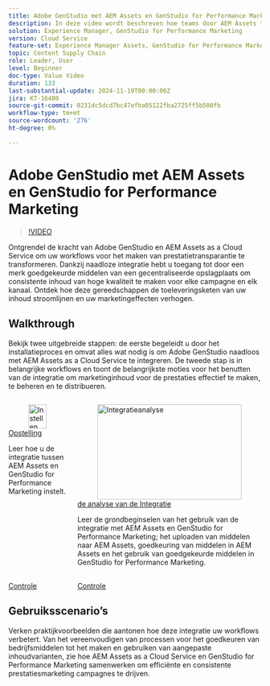 ```yaml
---
title: Adobe GenStudio met AEM Assets en GenStudio for Performance Marketing
description: In deze video wordt beschreven hoe teams door AEM Assets te integreren met GenStudio for Performance Marketing toegang krijgen tot een gecentraliseerde opslagplaats van middelen die door een merk zijn goedgekeurd, waardoor consistente inhoud op alle kanalen en campagnes wordt gegarandeerd.
solution: Experience Manager, GenStudio for Performance Marketing
version: Cloud Service
feature-set: Experience Manager Assets, GenStudio for Performance Marketing
topic: Content Supply Chain
role: Leader, User
level: Beginner
doc-type: Value Video
duration: 133
last-substantial-update: 2024-11-19T00:00:00Z
jira: KT-16480
source-git-commit: 0231dc5dcd7bc47efba05122fba2725ff5b500fb
workflow-type: tm+mt
source-wordcount: '276'
ht-degree: 0%

---
```



# Adobe GenStudio met AEM Assets en GenStudio for Performance Marketing

>[!VIDEO](https://video.tv.adobe.com/v/3439263/?learn=on)


Ontgrendel de kracht van Adobe GenStudio en AEM Assets as a Cloud Service om uw workflows voor het maken van prestatietransparantie te transformeren. Dankzij naadloze integratie hebt u toegang tot door een merk goedgekeurde middelen van een gecentraliseerde opslagplaats om consistente inhoud van hoge kwaliteit te maken voor elke campagne en elk kanaal. Ontdek hoe deze gereedschappen de toeleveringsketen van uw inhoud stroomlijnen en uw marketingeffecten verhogen.


## Walkthrough

Bekijk twee uitgebreide stappen: de eerste begeleidt u door het installatieproces en omvat alles wat nodig is om Adobe GenStudio naadloos met AEM Assets as a Cloud Service te integreren. De tweede stap is in belangrijke workflows en toont de belangrijkste moties voor het benutten van de integratie om marketinginhoud voor de prestaties effectief te maken, te beheren en te distribueren.

<!-- CARDS 

* https://experienceleague.adobe.com/en/docs/integrations-learn/experience-cloud/tutorials/genstudio-for-performance-marketing-experience-manager/setup
    {title=Set up}
    {image=https://experienceleague.adobe.com/en/docs/integrations-learn/experience-cloud/solution-categories/media_1f4cfd2b3f7e2e83862f8a00ce6fc4cd4b21650d1.png?width=2000&format=webply&optimize=medium}
* https://experienceleague.adobe.com/en/docs/integrations-learn/experience-cloud/tutorials/genstudio-for-performance-marketing-experience-manager/integration-walk-through
    {title=Integration walkthrough}

-->
<!-- START CARDS HTML - DO NOT MODIFY BY HAND -->
<div class="columns">
    <div class="column is-half-tablet is-half-desktop is-one-third-widescreen" aria-label="Set up">
        <div class="card" style="height: 100%; display: flex; flex-direction: column; height: 100%;">
            <div class="card-image">
                <figure class="image x-is-16by9">
                    <a href="https://experienceleague.adobe.com/en/docs/integrations-learn/experience-cloud/tutorials/genstudio-for-performance-marketing-experience-manager/setup" title="Instellen" target="_blank" rel="referrer">
                        <img class="is-bordered-r-small" src="https://experienceleague.adobe.com/en/docs/integrations-learn/experience-cloud/solution-categories/media_1f4cfd2b3f7e2e83862f8a00ce6fc4cd4b21650d1.png?width=400&format=webply&optimize=medium" alt="Instellen"
                             style="width: 100%; aspect-ratio: 16 / 9; object-fit: cover; overflow: hidden; display: block; margin: auto;">
                    </a>
                </figure>
            </div>
            <div class="card-content is-padded-small" style="display: flex; flex-direction: column; flex-grow: 1; justify-content: space-between;">
                <div class="top-card-content">
                    <p class="headline is-size-6 has-text-weight-bold">
                        <a href="https://experienceleague.adobe.com/en/docs/integrations-learn/experience-cloud/tutorials/genstudio-for-performance-marketing-experience-manager/setup" target="_blank" rel="referrer" title="Instellen"> Opstelling </a>
                    </p>
                    <p class="is-size-6">Leer hoe u de integratie tussen AEM Assets en GenStudio for Performance Marketing instelt.</p>
                </div>
                <a href="https://experienceleague.adobe.com/en/docs/integrations-learn/experience-cloud/tutorials/genstudio-for-performance-marketing-experience-manager/setup" target="_blank" rel="referrer" class="spectrum-Button spectrum-Button--outline spectrum-Button--primary spectrum-Button--sizeM" style="align-self: flex-start; margin-top: 1rem;">
                    <span class="spectrum-Button-label has-no-wrap has-text-weight-bold"> Controle </span>
                </a>
            </div>
        </div>
    </div>
    <div class="column is-half-tablet is-half-desktop is-one-third-widescreen" aria-label="Integration walkthrough">
        <div class="card" style="height: 100%; display: flex; flex-direction: column; height: 100%;">
            <div class="card-image">
                <figure class="image x-is-16by9">
                    <a href="https://experienceleague.adobe.com/en/docs/integrations-learn/experience-cloud/tutorials/genstudio-for-performance-marketing-experience-manager/integration-walk-through" title="Integratieanalyse" target="_blank" rel="referrer">
                        <img class="is-bordered-r-small" src="https://video.tv.adobe.com/v/3439264/?format=jpeg&nocache=1732043674830" alt="Integratieanalyse"
                             style="width: 100%; aspect-ratio: 16 / 9; object-fit: cover; overflow: hidden; display: block; margin: auto;">
                    </a>
                </figure>
            </div>
            <div class="card-content is-padded-small" style="display: flex; flex-direction: column; flex-grow: 1; justify-content: space-between;">
                <div class="top-card-content">
                    <p class="headline is-size-6 has-text-weight-bold">
                        <a href="https://experienceleague.adobe.com/en/docs/integrations-learn/experience-cloud/tutorials/genstudio-for-performance-marketing-experience-manager/integration-walk-through" target="_blank" rel="referrer" title="Integratieanalyse"> de analyse van de Integratie </a>
                    </p>
                    <p class="is-size-6">Leer de grondbeginselen van het gebruik van de integratie met AEM Assets en GenStudio for Performance Marketing; het uploaden van middelen naar AEM Assets, goedkeuring van middelen in AEM Assets en het gebruik van goedgekeurde middelen in GenStudio for Performance Marketing.</p>
                </div>
                <a href="https://experienceleague.adobe.com/en/docs/integrations-learn/experience-cloud/tutorials/genstudio-for-performance-marketing-experience-manager/integration-walk-through" target="_blank" rel="referrer" class="spectrum-Button spectrum-Button--outline spectrum-Button--primary spectrum-Button--sizeM" style="align-self: flex-start; margin-top: 1rem;">
                    <span class="spectrum-Button-label has-no-wrap has-text-weight-bold"> Controle </span>
                </a>
            </div>
        </div>
    </div>
</div>
<!-- END CARDS HTML - DO NOT MODIFY BY HAND -->

## Gebruiksscenario’s

Verken praktijkvoorbeelden die aantonen hoe deze integratie uw workflows verbetert. Van het vereenvoudigen van processen voor het goedkeuren van bedrijfsmiddelen tot het maken en gebruiken van aangepaste inhoudvarianten, zie hoe AEM Assets as a Cloud Service en GenStudio for Performance Marketing samenwerken om efficiënte en consistente prestatiesmarketing campagnes te drijven.


<!-- CARDS 

* https://experienceleague.adobe.com/en/docs/integrations-learn/experience-cloud/tutorials/genstudio-for-performance-marketing-experience-manager/use-case-1
* https://experienceleague.adobe.com/en/docs/integrations-learn/experience-cloud/tutorials/genstudio-for-performance-marketing-experience-manager/use-case-2

--


>